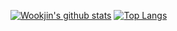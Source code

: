 [![Wookjin's github stats](https://github-readme-stats.vercel.app/api?username=taznux)](https://github.com/taznux/)
[![Top Langs](https://github-readme-stats.vercel.app/api/top-langs/?username=taznux&layout=compact)](https://github.com/taznux/)

<!--
**taznux/taznux** is a ✨ _special_ ✨ repository because its `README.md` (this file) appears on your GitHub profile.

Here are some ideas to get you started:

- 🔭 I’m currently working on ...
- 🌱 I’m currently learning ...
- 👯 I’m looking to collaborate on ...
- 🤔 I’m looking for help with ...
- 💬 Ask me about ...
- 📫 How to reach me: ...
- 😄 Pronouns: ...
- ⚡ Fun fact: ...
-->
